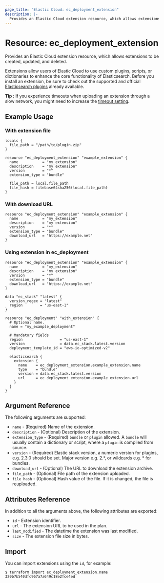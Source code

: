 ```yaml
---
page_title: "Elastic Cloud: ec_deployment_extension"
description: |-
  Provides an Elastic Cloud extension resource, which allows extensions to be created, updated, and deleted.
---
```


# Resource: ec_deployment_extension
Provides an Elastic Cloud extension resource, which allows extensions to be created, updated, and deleted.

Extensions allow users of Elastic Cloud to use custom plugins, scripts, or dictionaries to enhance the core functionality of Elasticsearch. Before you install an extension, be sure to check out the supported and official [Elasticsearch plugins](https://www.elastic.co/guide/en/elasticsearch/plugins/current/index.html) already available.

**Tip :** If you experience timeouts when uploading an extension through a slow network, you might need to increase the [timeout setting](https://registry.terraform.io/providers/elastic/ec/latest/docs#timeout).

## Example Usage
### With extension file

```hcl
locals {
  file_path = "/path/to/plugin.zip"
}

resource "ec_deployment_extension" "example_extension" {
  name           = "my_extension"
  description    = "my extension"
  version        = "*"
  extension_type = "bundle"

  file_path = local.file_path
  file_hash = filebase64sha256(local.file_path)
}
```

### With download URL
```hcl
resource "ec_deployment_extension" "example_extension" {
  name           = "my_extension"
  description    = "my extension"
  version        = "*"
  extension_type = "bundle"
  download_url   = "https://example.net"
}
```

### Using extension in ec_deployment
```hcl
resource "ec_deployment_extension" "example_extension" {
  name           = "my_extension"
  description    = "my extension"
  version        = "*"
  extension_type = "bundle"
  download_url   = "https://example.net"
}

data "ec_stack" "latest" {
  version_regex = "latest"
  region        = "us-east-1"
}

resource "ec_deployment" "with_extension" {
  # Optional name.
  name = "my_example_deployment"

  # Mandatory fields
  region                 = "us-east-1"
  version                = data.ec_stack.latest.version
  deployment_template_id = "aws-io-optimized-v2"

  elasticsearch {
    extension {
      name    = ec_deployment_extension.example_extension.name
      type    = "bundle"
      version = data.ec_stack.latest.version
      url     = ec_deployment_extension.example_extension.url
    }
  }
}
```

## Argument Reference
The following arguments are supported:

* `name` - (Required) Name of the extension. 
* `description` - (Optional) Description of the extension.
* `extension_type` - (Required) `bundle` or `plugin` allowed. A `bundle` will usually contain a dictionary or script, where a `plugin` is compiled from source.
* `version` - (Required) Elastic stack version, a numeric version for plugins, e.g. 2.3.0 should be set. Major version e.g. 2.*, or wildcards e.g. * for bundles.
* `download_url` - (Optional) The URL to download the extension archive.
* `file_path` - (Optional) File path of the extension uploaded.
* `file_hash` - (Optional) Hash value of the file. If it is changed, the file is reuploaded. 


## Attributes Reference
In addition to all the arguments above, the following attributes are exported:

* `id` - Extension identifier.
* `url` - The extension URL to be used in the plan.
* `last_modified` - The datetime the extension was last modified.
* `size` - The extension file size in bytes.

## Import

You can import extensions using the `id`, for example:

```
$ terraform import ec_deployment_extension.name 320b7b540dfc967a7a649c18e2fce4ed
```
